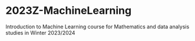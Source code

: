 # 2023Z-MachineLearning
Introduction to Machine Learning course for Mathematics and data analysis studies in Winter 2023/2024 
